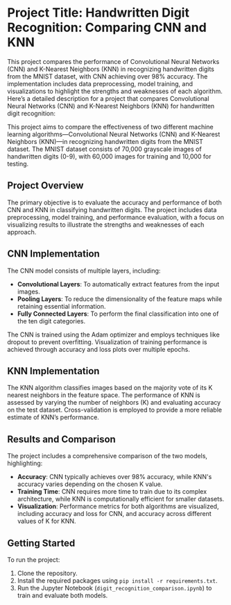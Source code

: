 # Project Title: Handwritten Digit Recognition: Comparing CNN and KNN
This project compares the performance of Convolutional Neural Networks (CNN) and K-Nearest Neighbors (KNN) in recognizing handwritten digits from the MNIST dataset, with CNN achieving over 98% accuracy. The implementation includes data preprocessing, model training, and visualizations to highlight the strengths and weaknesses of each algorithm.
Here’s a detailed description for a project that compares Convolutional Neural Networks (CNN) and K-Nearest Neighbors (KNN) for handwritten digit recognition:


This project aims to compare the effectiveness of two different machine learning algorithms—Convolutional Neural Networks (CNN) and K-Nearest Neighbors (KNN)—in recognizing handwritten digits from the MNIST dataset. The MNIST dataset consists of 70,000 grayscale images of handwritten digits (0-9), with 60,000 images for training and 10,000 for testing.

## Project Overview
The primary objective is to evaluate the accuracy and performance of both CNN and KNN in classifying handwritten digits. The project includes data preprocessing, model training, and performance evaluation, with a focus on visualizing results to illustrate the strengths and weaknesses of each approach.

## CNN Implementation
The CNN model consists of multiple layers, including:
- **Convolutional Layers**: To automatically extract features from the input images.
- **Pooling Layers**: To reduce the dimensionality of the feature maps while retaining essential information.
- **Fully Connected Layers**: To perform the final classification into one of the ten digit categories.

The CNN is trained using the Adam optimizer and employs techniques like dropout to prevent overfitting. Visualization of training performance is achieved through accuracy and loss plots over multiple epochs.

## KNN Implementation
The KNN algorithm classifies images based on the majority vote of its K nearest neighbors in the feature space. The performance of KNN is assessed by varying the number of neighbors (K) and evaluating accuracy on the test dataset. Cross-validation is employed to provide a more reliable estimate of KNN’s performance.

## Results and Comparison
The project includes a comprehensive comparison of the two models, highlighting:
- **Accuracy**: CNN typically achieves over 98% accuracy, while KNN's accuracy varies depending on the chosen K value.
- **Training Time**: CNN requires more time to train due to its complex architecture, while KNN is computationally efficient for smaller datasets.
- **Visualization**: Performance metrics for both algorithms are visualized, including accuracy and loss for CNN, and accuracy across different values of K for KNN.

## Getting Started
To run the project:
1. Clone the repository.
2. Install the required packages using `pip install -r requirements.txt`.
3. Run the Jupyter Notebook (`digit_recognition_comparison.ipynb`) to train and evaluate both models.

